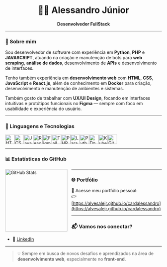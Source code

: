 <h1 align="center">👨‍💻 Alessandro Júnior</h1>

<p align="center"><b>Desenvolvedor FullStack</b></p>

---

### 👋 Sobre mim

Sou desenvolvedor de software com experiência em **Python**, **PHP** e **JAVASCRIPT**, atuando na criação e manutenção de bots para **web scraping**, **análise de dados**, desenvolvimento de **APIs** e desenvolvimento de interfaces.

Tenho também experiência em **desenvolvimento web** com **HTML**, **CSS**, **JavaScript** e **React.js**, além de conhecimento em **Docker** para criação, desenvolvimento e manutenção de ambientes e sistemas.

Também gosto de trabalhar com **UX/UI Design**, focando em interfaces intuitivas e protótipos funcionais no **Figma** — sempre com foco em usabilidade e experiência do usuário.

---

### 🚀 Linguagens e Tecnologias

<div style="display: flex; flex-wrap: wrap;">
  <img title="HTML" width="30px" src="https://cdn.jsdelivr.net/gh/devicons/devicon@latest/icons/html5/html5-original.svg" />
  <img title="CSS" width="30px" src="https://cdn.jsdelivr.net/gh/devicons/devicon@latest/icons/css3/css3-original.svg" />
  <img title="JavaScript" width="30px" src="https://cdn.jsdelivr.net/gh/devicons/devicon@latest/icons/javascript/javascript-original.svg" />
  <img title="React" width="30px" src="https://cdn.jsdelivr.net/gh/devicons/devicon@latest/icons/react/react-original.svg" />
  <img title="Figma" width="30px" src="https://cdn.jsdelivr.net/gh/devicons/devicon@latest/icons/figma/figma-original.svg" />
  <img title="Tailwind" width="30px" src="https://cdn.jsdelivr.net/gh/devicons/devicon@latest/icons/tailwindcss/tailwindcss-original.svg" />
  <img title="PHP" width="30px" src="https://cdn.jsdelivr.net/gh/devicons/devicon@latest/icons/php/php-original.svg" />
  <img title="Laravel" width="30px" src="https://cdn.jsdelivr.net/gh/devicons/devicon@latest/icons/laravel/laravel-original.svg" />
  <img title="Python" width="30px" src="https://cdn.jsdelivr.net/gh/devicons/devicon@latest/icons/python/python-original.svg" />
  <img title="Docker" width="30px" src="https://cdn.jsdelivr.net/gh/devicons/devicon@latest/icons/docker/docker-original.svg" />
  <img title="Kubernetes" width="30px" src="https://cdn.jsdelivr.net/gh/devicons/devicon@latest/icons/kubernetes/kubernetes-plain.svg" />
  <img title="Git" width="30px" src="https://cdn.jsdelivr.net/gh/devicons/devicon@latest/icons/git/git-original.svg" />
</div>

---

### 📊 Estatísticas do GitHub

<p>
  <img 
    align="left" 
    alt="GitHub Stats" 
    height="200" 
    style="padding-right: 10px;" 
    src="https://github-readme-stats.vercel.app/api?username=alvesalejr&show_icons=true&theme=tokyonight&include_all_commits=true&locale=pt-br" 
  />
</p>

---

### 🌐 Portfólio

📌 Acesse meu portfólio pessoal:  
👉 [https://alvesalejr.github.io/cardalessandro](https://alvesalejr.github.io/cardalessandro)

---

### 📬 Vamos nos conectar?
- 💼 [LinkedIn](https://www.linkedin.com/in/seu-perfil)
---

> 💡 Sempre em busca de novos desafios e aprendizados na área de **desenvolvimento web**, especialmente no **front-end**.
